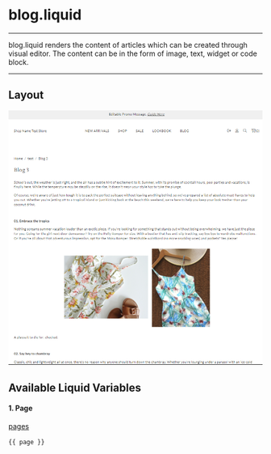 # blog.liquid

---

blog.liquid renders the content of articles which can be created through visual editor. The content can be in the form of image, text, widget or code block.

---

## Layout

![Blog](<../../assets/images/documents/image (41).png>)

## Available Liquid Variables

#### 1. Page

[pages](liquid/variables/pages.md)

```
{{ page }}
```